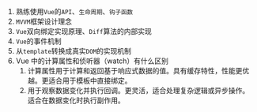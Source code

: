 
1. 熟练使用`Vue`的`API`、`生命周期`、`钩子函数`
2. `MVVM`框架设计理念
3. `Vue`双向绑定实现原理、`Diff`算法的内部实现
4. `Vue`的事件机制
5. 从`template`转换成真实`DOM`的实现机制
6. Vue 中的计算属性和侦听器（watch）有什么区别
   1. 计算属性用于计算和返回基于响应式数据的值。具有缓存特性，性能更优越。更适合用于模板中直接绑定。
   2. 用于观察数据变化并执行回调。更灵活，适合处理复杂逻辑或异步操作。适合在数据变化时执行副作用。
   